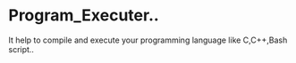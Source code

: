 # Program_Executer..
It help to compile and execute your programming language like C,C++,Bash script..
